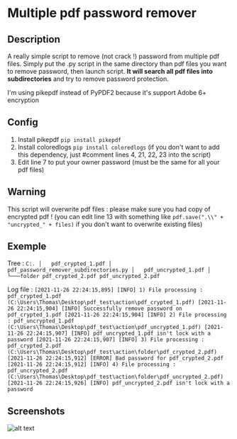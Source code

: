 # Multiple pdf password remover

## Description
A really simple script to remove (not crack !) password from multiple pdf files.
Simply put the .py script in the same directory than pdf files you want to remove password, then launch script.
**It will search all pdf files into subdirectories** and try to remove password protection.

I'm using pikepdf instead of PyPDF2 because it's support Adobe 6+ encryption

## Config
1) Install pikepdf `pip install pikepdf`
2) Install coloredlogs `pip install coloredlogs` (if you don't want to add this dependency, just #comment lines 4, 21, 22, 23 into the script)
3) Edit line 7 to put your owner password (must be the same for all your pdf files)

## Warning
This script will overwrite pdf files : please make sure you had copy of encrypted pdf ! (you can edit line 13 with something like `pdf.save(".\\" + "uncrypted_" + files)` if you don't want to overwrite existing files)

## Exemple
Tree :
`C:.
│   pdf_crypted_1.pdf
│   pdf_password_remover_subdirectories.py
│   pdf_uncrypted_1.pdf
│
└───folder
        pdf_crypted_2.pdf
        pdf_uncrypted_2.pdf`

Log file :
`[2021-11-26 22:24:15,895] [INFO] 1) File processing : pdf_crypted_1.pdf (C:\Users\Thomas\Desktop\pdf_test\action\pdf_crypted_1.pdf)
[2021-11-26 22:24:15,904] [INFO] Successfully remove password on pdf_crypted_1.pdf
[2021-11-26 22:24:15,904] [INFO] 2) File processing : pdf_uncrypted_1.pdf (C:\Users\Thomas\Desktop\pdf_test\action\pdf_uncrypted_1.pdf)
[2021-11-26 22:24:15,907] [INFO] pdf_uncrypted_1.pdf isn't lock with a password
[2021-11-26 22:24:15,907] [INFO] 3) File processing : pdf_crypted_2.pdf (C:\Users\Thomas\Desktop\pdf_test\action\folder\pdf_crypted_2.pdf)
[2021-11-26 22:24:15,912] [ERROR] Bad password for pdf_crypted_2.pdf
[2021-11-26 22:24:15,912] [INFO] 4) File processing : pdf_uncrypted_2.pdf (C:\Users\Thomas\Desktop\pdf_test\action\folder\pdf_uncrypted_2.pdf)
[2021-11-26 22:24:15,926] [INFO] pdf_uncrypted_2.pdf isn't lock with a password`

## Screenshots
![alt text](https://github.com/thomasdelorge/multiple-pdf-password-remover/blob/main/screenshot.png?raw=true "python console screenshot")
